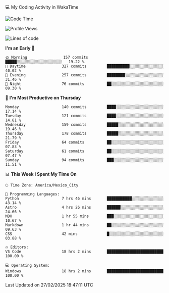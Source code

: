 💻 My Coding Activity in WakaTime
<!--START_SECTION:waka-->
![Code Time](http://img.shields.io/badge/Code%20Time-262%20hrs%2026%20mins-blue)

![Profile Views](http://img.shields.io/badge/Profile%20Views-0-blue)

![Lines of code](https://img.shields.io/badge/From%20Hello%20World%20I%27ve%20Written-1.8%20million%20lines%20of%20code-blue)

**I'm an Early 🐤** 

```text
🌞 Morning                157 commits         █████░░░░░░░░░░░░░░░░░░░░   19.22 % 
🌆 Daytime                327 commits         ██████████░░░░░░░░░░░░░░░   40.02 % 
🌃 Evening                257 commits         ████████░░░░░░░░░░░░░░░░░   31.46 % 
🌙 Night                  76 commits          ██░░░░░░░░░░░░░░░░░░░░░░░   09.30 % 
```
📅 **I'm Most Productive on Thursday** 

```text
Monday                   140 commits         ████░░░░░░░░░░░░░░░░░░░░░   17.14 % 
Tuesday                  121 commits         ████░░░░░░░░░░░░░░░░░░░░░   14.81 % 
Wednesday                159 commits         █████░░░░░░░░░░░░░░░░░░░░   19.46 % 
Thursday                 178 commits         █████░░░░░░░░░░░░░░░░░░░░   21.79 % 
Friday                   64 commits          ██░░░░░░░░░░░░░░░░░░░░░░░   07.83 % 
Saturday                 61 commits          ██░░░░░░░░░░░░░░░░░░░░░░░   07.47 % 
Sunday                   94 commits          ███░░░░░░░░░░░░░░░░░░░░░░   11.51 % 
```


📊 **This Week I Spent My Time On** 

```text
🕑︎ Time Zone: America/Mexico_City

💬 Programming Languages: 
Python                   7 hrs 46 mins       ███████████░░░░░░░░░░░░░░   43.14 % 
Astro                    4 hrs 26 mins       ██████░░░░░░░░░░░░░░░░░░░   24.66 % 
MDX                      1 hr 55 mins        ███░░░░░░░░░░░░░░░░░░░░░░   10.67 % 
Markdown                 1 hr 44 mins        ██░░░░░░░░░░░░░░░░░░░░░░░   09.63 % 
CSS                      42 mins             █░░░░░░░░░░░░░░░░░░░░░░░░   03.88 % 

🔥 Editors: 
VS Code                  18 hrs 2 mins       █████████████████████████   100.00 % 

💻 Operating System: 
Windows                  18 hrs 2 mins       █████████████████████████   100.00 % 
```


 Last Updated on 27/02/2025 18:47:11 UTC
<!--END_SECTION:waka-->
